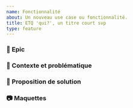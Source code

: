 ```yaml
---
name: Fonctionnalité
about: Un nouveau use case ou fonctionnalité.
title: ETQ 'qui?', un titre court svp
type: feature
---
```


### :construction: Epic

<!-- Lier l'Epic du tableau IF horizon 2 mois qui englobe cette story -->

### :thinking: Contexte et problématique

<!-- Décrire la problématique observée, le contexte et en quoi une solution serait utile. -->

### :tada: Proposition de solution

<!-- Quelle est la solution envisagée pour répondre à cette problématique -->

### :camera: Maquettes

<!-- Si possible, un lien vers les maquettes -->
